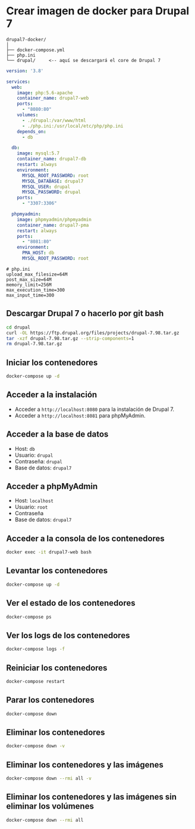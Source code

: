 # Crear imagen de docker para Drupal 7

```
drupal7-docker/
│
├── docker-compose.yml
├── php.ini
└── drupal/     <-- aquí se descargará el core de Drupal 7
```

```yaml
version: '3.8'

services:
  web:
    image: php:5.6-apache
    container_name: drupal7-web
    ports:
      - "8080:80"
    volumes:
      - ./drupal:/var/www/html
      - ./php.ini:/usr/local/etc/php/php.ini
    depends_on:
      - db

  db:
    image: mysql:5.7
    container_name: drupal7-db
    restart: always
    environment:
      MYSQL_ROOT_PASSWORD: root
      MYSQL_DATABASE: drupal7
      MYSQL_USER: drupal
      MYSQL_PASSWORD: drupal
    ports:
      - "3307:3306"

  phpmyadmin:
    image: phpmyadmin/phpmyadmin
    container_name: drupal7-pma
    restart: always
    ports:
      - "8081:80"
    environment:
      PMA_HOST: db
      MYSQL_ROOT_PASSWORD: root
```

```
# php.ini
upload_max_filesize=64M
post_max_size=64M
memory_limit=256M
max_execution_time=300
max_input_time=300
```

## Descargar Drupal 7 o hacerlo por git bash
```bash
cd drupal
curl -OL https://ftp.drupal.org/files/projects/drupal-7.98.tar.gz
tar -xzf drupal-7.98.tar.gz --strip-components=1
rm drupal-7.98.tar.gz
```

## Iniciar los contenedores
```bash
docker-compose up -d
```
## Acceder a la instalación
- Acceder a `http://localhost:8080` para la instalación de Drupal 7.
- Acceder a `http://localhost:8081` para phpMyAdmin.
## Acceder a la base de datos
- Host: `db`
- Usuario: `drupal`
- Contraseña: `drupal`
- Base de datos: `drupal7`
## Acceder a phpMyAdmin
- Host: `localhost`
- Usuario: `root`
- Contraseña
- Base de datos: `drupal7`

## Acceder a la consola de los contenedores
```bash
docker exec -it drupal7-web bash
```
## Levantar los contenedores
```bash
docker-compose up -d
```
## Ver el estado de los contenedores
```bash
docker-compose ps
```
## Ver los logs de los contenedores
```bash
docker-compose logs -f
```
## Reiniciar los contenedores
```bash
docker-compose restart
```

## Parar los contenedores
```bash
docker-compose down
```
## Eliminar los contenedores
```bash
docker-compose down -v
```
## Eliminar los contenedores y las imágenes
```bash
docker-compose down --rmi all -v
```
## Eliminar los contenedores y las imágenes sin eliminar los volúmenes
```bash
docker-compose down --rmi all
```